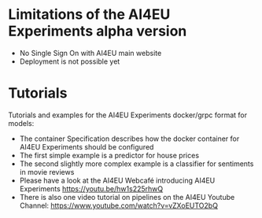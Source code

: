 # Limitations of the AI4EU Experiments alpha version
* No Single Sign On with AI4EU main website
* Deployment is not possible yet

# Tutorials
Tutorials and examples for the AI4EU Experiments docker/grpc format for models:
* The container Specification describes how the docker container for AI4EU Experiments should be configured
* The first simple example is a predictor for house prices
* The second slightly more complex example is a classifier for sentiments in movie reviews
* Please have a look at the AI4EU Webcafé introducing AI4EU Experiments https://youtu.be/hw1s225rhwQ
* There is also one video tutorial on pipelines on the AI4EU Youtube Channel: https://www.youtube.com/watch?v=vZXoEUTO2bQ 

